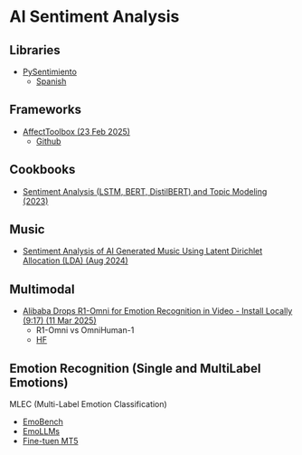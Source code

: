 # AI Sentiment Analysis

## Libraries

* [PySentimiento](https://github.com/pysentimiento/pysentimiento)
  * [Spanish](https://colab.research.google.com/github/pysentimiento/pysentimiento/blob/master/notebooks/examples/pysentimiento_sentiment_analysis_in_spanish.ipynb)

## Frameworks

* [AffectToolbox (23 Feb 2025)](https://arxiv.org/abs/2402.15195)
  * [Github](https://github.com/hcmlab/AffectToolbox)

## Cookbooks

* [Sentiment Analysis (LSTM, BERT, DistilBERT) and Topic Modeling (2023)](https://github.com/MaxWienandts/Sentiment-Analysis-and-Topic-Modeling)

## Music

* [Sentiment Analysis of AI Generated Music Using Latent Dirichlet Allocation (LDA) (Aug 2024)](https://aimc2024.pubpub.org/pub/ofarmc55/release/1)

## Multimodal

* [Alibaba Drops R1-Omni for Emotion Recognition in Video - Install Locally (9:17) (11 Mar 2025)](https://www.youtube.com/watch?v=NLRloBCE9oM)
  * R1-Omni vs OmniHuman-1
  * [HF](https://huggingface.co/StarJiaxing/R1-Omni-0.5B)

## Emotion Recognition (Single and MultiLabel Emotions)

MLEC (Multi-Label Emotion Classification)

* [EmoBench](https://github.com/Sahandfer/EmoBench)
* [EmoLLMs](https://github.com/lzw108/EmoLLMs/)
* [Fine-tuen MT5](https://ceur-ws.org/Vol-3473/paper3.pdf)